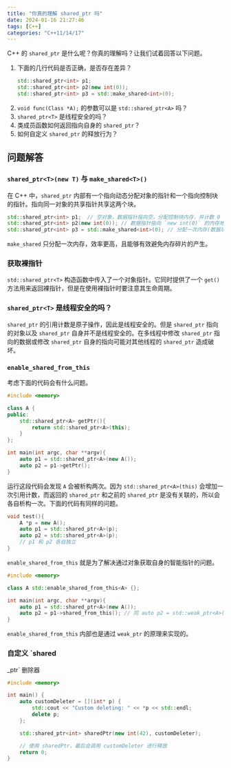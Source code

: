 ```yaml
---
title: "你真的理解 shared_ptr 吗"
date: 2024-01-16 21:27:46
tags: [C++]
categories: "C++11/14/17"
---
```


C++ 的 `shared_ptr` 是什么呢？你真的理解吗？让我们试着回答以下问题。

1. 下面的几行代码是否正确，是否存在差异？
   ```cpp
   std::shared_ptr<int> p1;
   std::shared_ptr<int> p2(new int(0));
   std::shared_ptr<int> p3 = std::make_shared<int>(0);
   ```
2. `void func(Class *A);` 的参数可以是 `std::shared_ptr<A>` 吗？
3. `shared_ptr<T>` 是线程安全的吗？
4. 类成员函数如何返回指向自身的 `shared_ptr`？
5. 如何自定义 `shared_ptr` 的释放行为？

## 问题解答

### `shared_ptr<T>(new T)` 与 `make_shared<T>()`

在 C++ 中，`shared_ptr` 内部有一个指向动态分配对象的指针和一个指向控制块的指针。指向同一对象的共享指针共享这两个块。

```cpp
std::shared_ptr<int> p1;  // 空对象，数据指针指向空，分配控制块内存，并计数 0
std::shared_ptr<int> p2(new int(0)); // 数据指针指向 `new int(0)` 的内存地址，分配控制块内存，计数 1
std::shared_ptr<int> p3 = std::make_shared<int>(0); // 分配一次内存(数据块+计数块), 数据指针指向数据块，控制块计数为1
```

`make_shared` 只分配一次内存，效率更高，且能够有效避免内存碎片的产生。

### 获取裸指针

`std::shared_ptr<T>` 构造函数中传入了一个对象指针。它同时提供了一个 `get()` 方法用来返回裸指针，但是在使用裸指针时要注意其生命周期。

### `shared_ptr<T>` 是线程安全的吗？

`shared_ptr` 的引用计数是原子操作，因此是线程安全的。但是 `shared_ptr` 指向的对象以及 `shared_ptr` 自身并不是线程安全的。在多线程中修改 `shared_ptr` 指向的数据或修改 `shared_ptr` 自身的指向可能对其他线程的 `shared_ptr` 造成破坏。

### `enable_shared_from_this`

考虑下面的代码会有什么问题。

```cpp
#include <memory>

class A {
public:
    std::shared_ptr<A> getPtr(){
        return std::shared_ptr<A>(this);
    }
};

int main(int argc, char **argv){
    auto p1 = std::shared_ptr<A>(new A());
    auto p2 = p1->getPtr();
}
```

运行这段代码会发现 `A` 会被析构两次。因为 `std::shared_ptr<A>(this)` 会增加一次引用计数，而返回的 `shared_ptr` 和之前的 `shared_ptr` 是没有关联的，所以会各自析构一次。下面的代码有同样的问题。

```cpp
void test(){
    A *p = new A();
    auto p1 = std::shared_ptr<A>(p);
    auto p2 = std::shared_ptr<A>(p);
    // p1 和 p2 各自独立
}
```

`enable_shared_from_this` 就是为了解决通过对象获取自身的智能指针的问题。

```cpp
#include <memory>

class A std::enable_shared_from_this<A> {};

int main(int argc, char **argv){
    auto p1 = std::shared_ptr<A>(new A());
    auto p2 = p1->shared_from_this(); // 同 auto p2 = std::weak_ptr<A>(p1);
}
```

`enable_shared_from_this` 内部也是通过 `weak_ptr` 的原理来实现的。

### 自定义 `shared

_ptr` 删除器

```cpp
#include <memory>

int main() {
    auto customDeleter = [](int* p) {
        std::cout << "Custom deleting: " << *p << std::endl;
        delete p;
    };

    std::shared_ptr<int> sharedPtr(new int(42), customDeleter);

    // 使用 sharedPtr，最后会调用 customDeleter 进行释放
    return 0;
}
```